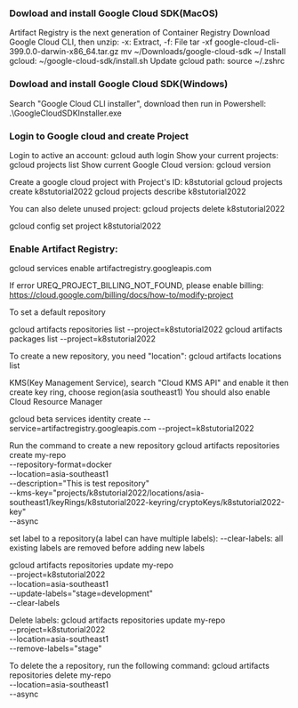 ### Dowload and install Google Cloud SDK(MacOS) ###
Artifact Registry is the next generation of Container Registry
Download Google Cloud CLI, then unzip:
-x: Extract, -f: File
tar -xf google-cloud-cli-399.0.0-darwin-x86_64.tar.gz
mv ~/Downloads/google-cloud-sdk ~/
Install gcloud:
~/google-cloud-sdk/install.sh
Update gcloud path:
source ~/.zshrc

### Dowload and install Google Cloud SDK(Windows) ###
Search "Google Cloud CLI installer", download then run in Powershell:
.\GoogleCloudSDKInstaller.exe

### Login to Google cloud and create Project ###
Login to active an account:
gcloud auth login
Show your current projects:
gcloud projects list
Show current Google Cloud version:
gcloud version

Create a google cloud project with Project's ID: k8stutorial
gcloud projects create k8stutorial2022
gcloud projects describe k8stutorial2022

You can also delete unused project:
gcloud projects delete k8stutorial2022


gcloud config set project k8stutorial2022

### Enable Artifact Registry: ###
gcloud services enable artifactregistry.googleapis.com

If error UREQ_PROJECT_BILLING_NOT_FOUND, please enable billing:
https://cloud.google.com/billing/docs/how-to/modify-project

To set a default repository

gcloud artifacts repositories list --project=k8stutorial2022
gcloud artifacts packages list --project=k8stutorial2022

To create a new repository, you need "location":
gcloud artifacts locations list

KMS(Key Management Service), search "Cloud KMS API" and enable it
then create key ring, choose region(asia southeast1)
You should also enable Cloud Resource Manager

gcloud beta services identity create --service=artifactregistry.googleapis.com --project=k8stutorial2022

Run the command to create a new repository
gcloud artifacts repositories create my-repo \
    --repository-format=docker \
    --location=asia-southeast1 \
    --description="This is test repository" \
    --kms-key="projects/k8stutorial2022/locations/asia-southeast1/keyRings/k8stutorial2022-keyring/cryptoKeys/k8stutorial2022-key" \
    --async

set label to a repository(a label can have multiple labels):
--clear-labels: all existing labels are removed before adding new labels

gcloud artifacts repositories update my-repo \
--project=k8stutorial2022 \
--location=asia-southeast1 \
--update-labels="stage=development" \
--clear-labels

Delete labels:
gcloud artifacts repositories update my-repo \
--project=k8stutorial2022 \
--location=asia-southeast1 \
--remove-labels="stage"

To delete the a repository, run the following command:
gcloud artifacts repositories delete my-repo \
--location=asia-southeast1 \
--async

